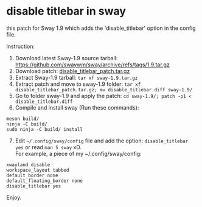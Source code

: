 # disable titlebar in sway

this patch for Sway 1.9 which adds the 'disable_titlebar' option in the config file.

Instruction:
1. Download latest Sway-1.9 source tarball: https://github.com/swaywm/sway/archive/refs/tags/1.9.tar.gz
2. Download patch: [disable_titlebar_patch.tar.gz](https://github.com/neuromagus/disable_titlebar_in_sway/blob/main/disable_titlebar_patch.tar.gz)
3. Extract Sway-1.9 tarball: ```tar xf sway-1.9.tar.gz```
4. Extract patch and move to sway-1.9 folder: ```tar xf disable_titlebar_patch.tar.gz; mv disable_titlebar.diff sway-1.9/```
5. Go to folder sway-1.9 and apply the patch: ```cd sway-1.9/; patch -p1 < disable_titlebar.diff```
6. Compile and install sway (Run these commands):
```
meson build/
ninja -C build/
sudo ninja -C build/ install
```
7. Edit ```~/.config/sway/config``` file and add the option: ```disable_titlebar yes``` or read ```man 5 sway``` xD.  
For example, a piece of my ~/.config/sway/config:
```
xwayland disable
workspace_layout tabbed
default_border none
default_floating_border none
disable_titlebar yes
```

Enjoy.
